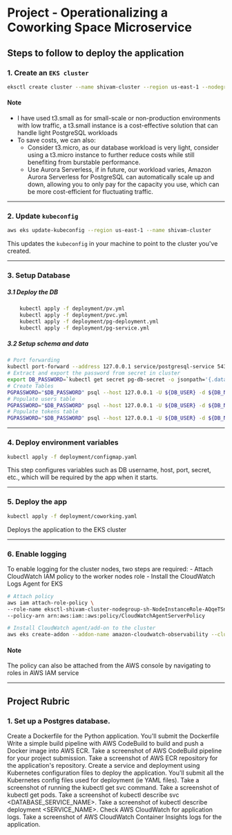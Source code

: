 # Project - Operationalizing a Coworking Space Microservice

## Steps to follow to deploy the application

### 1. Create an `EKS cluster`
```bash
eksctl create cluster --name shivam-cluster --region us-east-1 --nodegroup-name shivam-ng --node-type t3.small --nodes 1 --nodes-min 1 --nodes-max 2
```

#### Note

- I have used t3.small as for small-scale or non-production environments with low traffic, a t3.small instance is a cost-effective solution that can handle light PostgreSQL workloads
- To save costs, we can also:
    - Consider t3.micro, as our database workload is very light, consider using a t3.micro instance to further reduce costs while still benefiting from burstable performance.
    - Use Aurora Serverless, if in future, our workload varies, Amazon Aurora Serverless for PostgreSQL can automatically scale up and down, allowing you to only pay for the capacity you use, which can be more cost-efficient for fluctuating traffic.

---

### 2. Update `kubeconfig`
```bash
aws eks update-kubeconfig --region us-east-1 --name shivam-cluster
```
This updates the `kubeconfig` in your machine to point to the cluster you've created.

---

### 3. Setup Database

##### 3.1 Deploy the DB
```bash
    kubectl apply -f deployment/pv.yml
    kubectl apply -f deployment/pvc.yml
    kubectl apply -f deployment/pg-deployment.yml
    kubectl apply -f deployment/pg-service.yml
```

##### 3.2 Setup schema and data
```bash
# Port forwarding
kubectl port-forward --address 127.0.0.1 service/postgresql-service 5433:5432 &
# Extract and export the password from secret in cluster
export DB_PASSWORD=`kubectl get secret pg-db-secret -o jsonpath='{.data.DB_PASSWORD}' | base64 --decode`
# Create Tables
PGPASSWORD="$DB_PASSWORD" psql --host 127.0.0.1 -U ${DB_USER} -d ${DB_NAME} -p 5433 < ./db/1_create_tables.sql
# Populate users table
PGPASSWORD="$DB_PASSWORD" psql --host 127.0.0.1 -U ${DB_USER} -d ${DB_NAME} -p 5433 < ./db/2_seed_users.sql
# Populate tokens table
PGPASSWORD="$DB_PASSWORD" psql --host 127.0.0.1 -U ${DB_USER} -d ${DB_NAME} -p 5433 < ./db/3_seed_tokens.sql
```

---

### 4. Deploy environment variables
```bash
kubectl apply -f deployment/configmap.yaml
```

This step configures variables such as DB username, host, port, secret, etc., which will be required by the app when it starts.

---

### 5. Deploy the app
```bash
kubectl apply -f deployment/coworking.yaml
```
Deploys the application to the EKS cluster

---

### 6. Enable logging

To enable logging for the cluster nodes, two steps are required:
    - Attach CloudWatch IAM policy to the worker nodes role
    - Install the CloudWatch Logs Agent for EKS

```bash
# Attach policy
aws iam attach-role-policy \
--role-name eksctl-shivam-cluster-nodegroup-sh-NodeInstanceRole-AQqeTSnku4Gz \
--policy-arn arn:aws:iam::aws:policy/CloudWatchAgentServerPolicy

# Install CloudWatch agent/add-on to the cluster
aws eks create-addon --addon-name amazon-cloudwatch-observability --cluster-name shivam-cluster
```

#### Note

The policy can also be attached from the AWS console by navigating to roles in AWS IAM service

---

## Project Rubric

### 1. Set up a Postgres database.

Create a Dockerfile for the Python application.
You'll submit the Dockerfile
Write a simple build pipeline with AWS CodeBuild to build and push a Docker image into AWS ECR.
Take a screenshot of AWS CodeBuild pipeline for your project submission.
Take a screenshot of AWS ECR repository for the application's repository.
Create a service and deployment using Kubernetes configuration files to deploy the application.
You'll submit all the Kubernetes config files used for deployment (ie YAML files).
Take a screenshot of running the kubectl get svc command.
Take a screenshot of kubectl get pods.
Take a screenshot of kubectl describe svc <DATABASE_SERVICE_NAME>.
Take a screenshot of kubectl describe deployment <SERVICE_NAME>.
Check AWS CloudWatch for application logs.
Take a screenshot of AWS CloudWatch Container Insights logs for the application.
